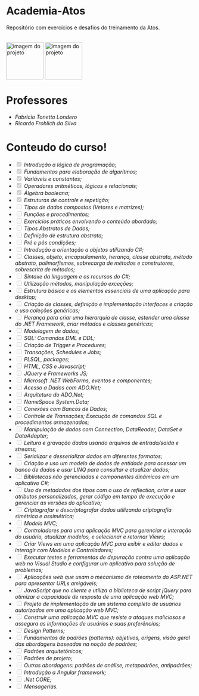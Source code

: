 # Academia-Atos
Repositório com exercícios e desafios do treinamento da Atos.
<br>
<br>

<p>
 <img height="100" align="center" src="https://logodownload.org/wp-content/uploads/2020/03/atos-logo.png" alt="imagem do projeto">
  <img height="100" align="center" src="https://comung.org.br/wp-content/uploads/2020/12/UFN.png" alt="imagem do projeto">
</p>
<h1 align="left">Professores</h1>
<ul>
<li><em>Fabrício Tonetto Londero</em></li>
<li><em>Ricardo Frohlich da Silva</em></li>
</ul>

<h1 align="left">Conteudo do curso!</h1>
<ul class="contains-task-list">
<li class="task-list-item"><input type="checkbox" id="" disabled="" class="task-list-item-checkbox" checked=""> <em>Introdução a lógica de programação;</em></li>
<li class="task-list-item"><input type="checkbox" id="" disabled="" class="task-list-item-checkbox" checked=""> <em>Fundamentos para elaboração de algoritmos;</em></li>
<li class="task-list-item"><input type="checkbox" id="" disabled="" class="task-list-item-checkbox" checked=""> <em>Variáveis e constantes;</em></li>
<li class="task-list-item"><input type="checkbox" id="" disabled="" class="task-list-item-checkbox" checked=""> <em>Operadores aritméticos, lógicos e relacionais;</em></li>
<li class="task-list-item"><input type="checkbox" id="" disabled="" class="task-list-item-checkbox" checked=""> <em>Álgebra booleana;</em></li>
<li class="task-list-item"><input type="checkbox" id="" disabled="" class="task-list-item-checkbox" checked=""> <em>Estruturas de controle e repetição;</em></li>
<li class="task-list-item"><input type="checkbox" id="" disabled="" class="task-list-item-checkbox"> <em>Tipos de dados compostos (Vetores e  matrizes);</em></li>
<li class="task-list-item"><input type="checkbox" id="" disabled="" class="task-list-item-checkbox"> <em>Funções e procedimentos;</em></li>
<li class="task-list-item"><input type="checkbox" id="" disabled="" class="task-list-item-checkbox"> <em>Exercícios práticos envolvendo o conteúdo abordado;</em></li>
<li class="task-list-item"><input type="checkbox" id="" disabled="" class="task-list-item-checkbox"> <em>Tipos Abstratos de Dados;</em></li>
<li class="task-list-item"><input type="checkbox" id="" disabled="" class="task-list-item-checkbox"> <em>Definição de estrutura abstrata;</em></li>
<li class="task-list-item"><input type="checkbox" id="" disabled="" class="task-list-item-checkbox"> <em>Pré e pós condições;</em></li>
<li class="task-list-item"><input type="checkbox" id="" disabled="" class="task-list-item-checkbox"> <em>Introdução a orientação a objetos utilizando C#;</em></li>
<li class="task-list-item"><input type="checkbox" id="" disabled="" class="task-list-item-checkbox"> <em>Classes, objeto, encapsulamento, herança, classe abstrata, método abstrato, polimorfismos, sobrecarga de métodos e construtores, sobrescrita de métodos;</em></li>
<li class="task-list-item"><input type="checkbox" id="" disabled="" class="task-list-item-checkbox"> <em>Sintaxe da linguagem e os recursos do C#;</em></li>
<li class="task-list-item"><input type="checkbox" id="" disabled="" class="task-list-item-checkbox"> <em>Utilização métodos, manipulação exceções;</em></li>
<li class="task-list-item"><input type="checkbox" id="" disabled="" class="task-list-item-checkbox"> <em>Estrutura básica e os elementos essenciais de uma aplicação para desktop;</em></li>
<li class="task-list-item"><input type="checkbox" id="" disabled="" class="task-list-item-checkbox"> <em>Criação de classes, definição e implementação interfaces e criação e uso coleções genéricas;</em></li>
<li class="task-list-item"><input type="checkbox" id="" disabled="" class="task-list-item-checkbox"> <em>Herança para criar uma hierarquia de classe, estender uma classe do .NET Framework, criar métodos  e classes genéricas;</em></li>
<li class="task-list-item"><input type="checkbox" id="" disabled="" class="task-list-item-checkbox"> <em>Modelagem de dados;</em></li>
<li class="task-list-item"><input type="checkbox" id="" disabled="" class="task-list-item-checkbox"> <em>SQL: Comandos DML e DDL;</em></li>
<li class="task-list-item"><input type="checkbox" id="" disabled="" class="task-list-item-checkbox"> <em>Criação de Trigger e Procedures;</em></li>
<li class="task-list-item"><input type="checkbox" id="" disabled="" class="task-list-item-checkbox"> <em>Transações, Schedules e Jobs;</em></li>
<li class="task-list-item"><input type="checkbox" id="" disabled="" class="task-list-item-checkbox"> <em>PLSQL, packages;</em></li>
<li class="task-list-item"><input type="checkbox" id="" disabled="" class="task-list-item-checkbox"> <em>HTML, CSS e Javascript;</em></li>
<li class="task-list-item"><input type="checkbox" id="" disabled="" class="task-list-item-checkbox"> <em>JQuery e Frameworks JS;</em></li>
<li class="task-list-item"><input type="checkbox" id="" disabled="" class="task-list-item-checkbox"> <em>Microsoft .NET WebForms,  eventos e componentes;</em></li>
<li class="task-list-item"><input type="checkbox" id="" disabled="" class="task-list-item-checkbox"> <em>Acesso a Dados com ADO.Net;</em></li>
<li class="task-list-item"><input type="checkbox" id="" disabled="" class="task-list-item-checkbox"> <em>Arquitetura do ADO.Net;</em></li>
<li class="task-list-item"><input type="checkbox" id="" disabled="" class="task-list-item-checkbox"> <em>NameSpace System.Data;</em></li>
<li class="task-list-item"><input type="checkbox" id="" disabled="" class="task-list-item-checkbox"> <em>Conexões com Bancos de Dados;</em></li>
<li class="task-list-item"><input type="checkbox" id="" disabled="" class="task-list-item-checkbox"> <em>Controle de Transações; Execução de comandos SQL e procedimentos armazenados;</em></li>
<li class="task-list-item"><input type="checkbox" id="" disabled="" class="task-list-item-checkbox"> <em>Manipulação de dados com Connection, DataReader, DataSet e DataAdapter;</em></li>
<li class="task-list-item"><input type="checkbox" id="" disabled="" class="task-list-item-checkbox"> <em>Leitura e gravação dados usando arquivos de entrada/saída e streams;</em></li>
<li class="task-list-item"><input type="checkbox" id="" disabled="" class="task-list-item-checkbox"> <em>Serializar e desserializar dados em diferentes formatos;</em></li>
<li class="task-list-item"><input type="checkbox" id="" disabled="" class="task-list-item-checkbox"> <em>Criação e uso um modelo de dados de entidade para acessar um banco de dados e usar LINQ para consultar e atualizar dados;</em></li>
<li class="task-list-item"><input type="checkbox" id="" disabled="" class="task-list-item-checkbox"> <em>Bibliotecas não gerenciadas e  componentes dinâmicos em um aplicativo C#;</em></li>
<li class="task-list-item"><input type="checkbox" id="" disabled="" class="task-list-item-checkbox"> <em>Uso de metadados dos tipos com o uso de reflection, criar e usar atributos personalizados, gerar código em tempo de execução e gerenciar as versões do aplicativo;</em></li>
<li class="task-list-item"><input type="checkbox" id="" disabled="" class="task-list-item-checkbox"> <em>Criptografar e  descriptografar dados utilizando criptografia simétrica e assimétrica;</em></li>
<li class="task-list-item"><input type="checkbox" id="" disabled="" class="task-list-item-checkbox"> <em>Modelo MVC;</em></li>
<li class="task-list-item"><input type="checkbox" id="" disabled="" class="task-list-item-checkbox"> <em>Controladores para uma aplicação MVC para gerenciar a interação do usuário, atualizar modelos, e selecionar e retornar Views;</em></li>
<li class="task-list-item"><input type="checkbox" id="" disabled="" class="task-list-item-checkbox"> <em>Criar Views em uma aplicação MVC para exibir e editar dados e interagir com Modelos e Controladores;</em></li>
<li class="task-list-item"><input type="checkbox" id="" disabled="" class="task-list-item-checkbox"> <em>Executar testes e ferramentas de depuração contra  uma aplicação web no Visual Studio e configurar um aplicativo para solução de problemas;</em></li>
<li class="task-list-item"><input type="checkbox" id="" disabled="" class="task-list-item-checkbox"> <em>Aplicações web que usam o mecanismo de roteamento do ASP.NET para apresentar URLs amigáveis;</em></li>
<li class="task-list-item"><input type="checkbox" id="" disabled="" class="task-list-item-checkbox"> <em>JavaScript que no cliente e utiliza a biblioteca de script jQuery para otimizar a capacidade de resposta de uma aplicação web MVC;</em></li>
<li class="task-list-item"><input type="checkbox" id="" disabled="" class="task-list-item-checkbox"> <em>Projeto de implementação de um sistema completo de usuários autorizados em uma aplicação web MVC;</em></li>
<li class="task-list-item"><input type="checkbox" id="" disabled="" class="task-list-item-checkbox"> <em>Construir uma aplicação MVC que resiste a ataques maliciosos e assegura as informações de usuários e  suas preferências;</em></li>
<li class="task-list-item"><input type="checkbox" id="" disabled="" class="task-list-item-checkbox"> <em>Design Patterns;</em></li>
<li class="task-list-item"><input type="checkbox" id="" disabled="" class="task-list-item-checkbox"> <em>Fundamentos de padrões (patterns):  objetivos, origens, visão geral das abordagens baseadas na noção de padrões;</em></li>
<li class="task-list-item"><input type="checkbox" id="" disabled="" class="task-list-item-checkbox"> <em>Padrões arquitetônicos;</em></li>
<li class="task-list-item"><input type="checkbox" id="" disabled="" class="task-list-item-checkbox"> <em>Padrões de projeto;</em></li>
<li class="task-list-item"><input type="checkbox" id="" disabled="" class="task-list-item-checkbox"> <em>Outras abordagens:  padrões de análise, metapadrões, antipadrões;</em></li>
<li class="task-list-item"><input type="checkbox" id="" disabled="" class="task-list-item-checkbox"> <em>Introdução a Angular framework;</em></li>
<li class="task-list-item"><input type="checkbox" id="" disabled="" class="task-list-item-checkbox"> <em>.Net CORE;</em></li>
<li class="task-list-item"><input type="checkbox" id="" disabled="" class="task-list-item-checkbox"> <em>Mensagerias.</em></li>
</ul>

